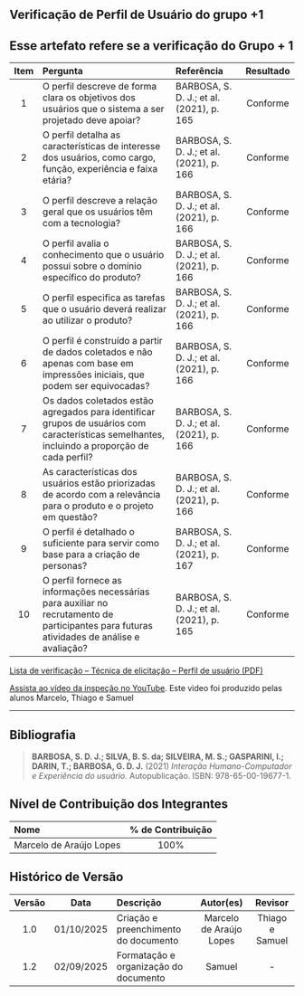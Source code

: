 ## Verificação de Perfil de Usuário do grupo +1

## Esse artefato refere se a verificação do Grupo + 1

| Item | Pergunta                                                                                                                                      | Referência                               | Resultado |
| :--: | :-------------------------------------------------------------------------------------------------------------------------------------------- | :--------------------------------------- | :-------: |
|  1   | O perfil descreve de forma clara os objetivos dos usuários que o sistema a ser projetado deve apoiar?                                         | BARBOSA, S. D. J.; et al. (2021), p. 165 | Conforme  |
|  2   | O perfil detalha as características de interesse dos usuários, como cargo, função, experiência e faixa etária?                                | BARBOSA, S. D. J.; et al. (2021), p. 166 | Conforme  |
|  3   | O perfil descreve a relação geral que os usuários têm com a tecnologia?                                                                       | BARBOSA, S. D. J.; et al. (2021), p. 166 | Conforme  |
|  4   | O perfil avalia o conhecimento que o usuário possui sobre o domínio específico do produto?                                                    | BARBOSA, S. D. J.; et al. (2021), p. 166 | Conforme  |
|  5   | O perfil especifica as tarefas que o usuário deverá realizar ao utilizar o produto?                                                           | BARBOSA, S. D. J.; et al. (2021), p. 166 | Conforme  |
|  6   | O perfil é construído a partir de dados coletados e não apenas com base em impressões iniciais, que podem ser equivocadas?                    | BARBOSA, S. D. J.; et al. (2021), p. 166 | Conforme  |
|  7   | Os dados coletados estão agregados para identificar grupos de usuários com características semelhantes, incluindo a proporção de cada perfil? | BARBOSA, S. D. J.; et al. (2021), p. 166 | Conforme  |
|  8   | As características dos usuários estão priorizadas de acordo com a relevância para o produto e o projeto em questão?                           | BARBOSA, S. D. J.; et al. (2021), p. 166 | Conforme  |
|  9   | O perfil é detalhado o suficiente para servir como base para a criação de personas?                                                           | BARBOSA, S. D. J.; et al. (2021), p. 167 | Conforme  |
|  10  | O perfil fornece as informações necessárias para auxiliar no recrutamento de participantes para futuras atividades de análise e avaliação?    | BARBOSA, S. D. J.; et al. (2021), p. 165 | Conforme  |

[Lista de verificação – Técnica de elicitação – Perfil de usuário (PDF)](../../../00_assets/pdfs/verificacao/lista_de_verificacao_perfil_de_usuario.pdf)

[Assista ao vídeo da inspeção no YouTube](https://youtu.be/oShj0z2DPRA). Este video foi produzido pelas alunos Marcelo, Thiago e Samuel

---

## Bibliografia

> **BARBOSA, S. D. J.; SILVA, B. S. da; SILVEIRA, M. S.; GASPARINI, I.; DARIN, T.; BARBOSA, G. D. J.** (2021) _Interação Humano-Computador e Experiência do usuário_. Autopublicação. ISBN: 978-65-00-19677-1.

## Nível de Contribuição dos Integrantes

| Nome                    | % de Contribuição |
| :---------------------- | :---------------: |
| Marcelo de Araújo Lopes |       100%        |

## Histórico de Versão

| Versão |    Data    | Descrição                             |        Autor(es)        |     Revisor     |
| :----: | :--------: | :------------------------------------ | :---------------------: | :-------------: |
|  1.0   | 01/10/2025 | Criação e preenchimento do documento  | Marcelo de Araújo Lopes | Thiago e Samuel |
|  1.2   | 02/09/2025 | Formatação e organização do documento |         Samuel          |        -        |
